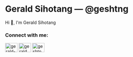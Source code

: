 # Gerald Sihotang &mdash; @geshtng

Hi 👋, I'm Gerald Sihotang


### Connect with me:
<p align="left">
<a href="https://linkedin.com/in/gerald-sihotang" target="blank"><img align="center" src="https://raw.githubusercontent.com/rahuldkjain/github-profile-readme-generator/master/src/images/icons/Social/linked-in-alt.svg" alt="gerald-sihotang" height="30" width="40" /></a>
<a href="https://fb.com/gerald.b.sihotang" target="blank"><img align="center" src="https://raw.githubusercontent.com/rahuldkjain/github-profile-readme-generator/master/src/images/icons/Social/facebook.svg" alt="gerald.b.sihotang" height="30" width="40" /></a>
<a href="https://instagram.com/geshtng" target="blank"><img align="center" src="https://raw.githubusercontent.com/rahuldkjain/github-profile-readme-generator/master/src/images/icons/Social/instagram.svg" alt="geshtng" height="30" width="40" /></a>
</p>

